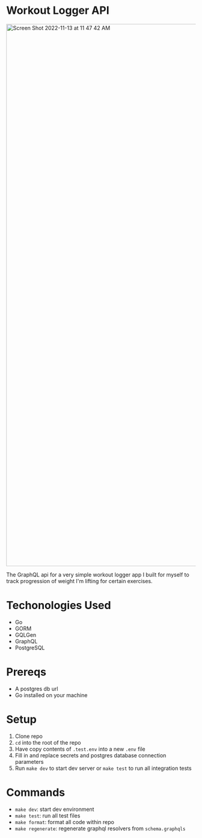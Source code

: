 # Workout Logger API
<img width="1440" alt="Screen Shot 2022-11-13 at 11 47 42 AM" src="https://user-images.githubusercontent.com/46465568/201538851-99b051a7-b084-4919-993c-93f7efffd447.png">


The GraphQL api for a very simple workout logger app I built for myself to track progression of weight I'm lifting for certain exercises.

# Techonologies Used

- Go
- GORM
- GQLGen
- GraphQL
- PostgreSQL

# Prereqs

- A postgres db url
- Go installed on your machine

# Setup

1. Clone repo
2. `cd` into the root of the repo
3. Have copy contents of `.test.env` into a new `.env` file
4. Fill in and replace secrets and postgres database connection parameters 
5. Run `make dev` to start dev server or `make test` to run all integration tests

# Commands

- `make dev`: start dev environment
- `make test`: run all test files
- `make format`: format all code within repo
- `make regenerate`: regenerate graphql resolvers from `schema.graphqls`
